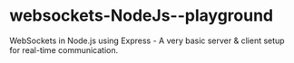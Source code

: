 # websockets-NodeJs--playground
WebSockets in Node.js using Express - A very basic server &amp; client setup for real-time communication.
